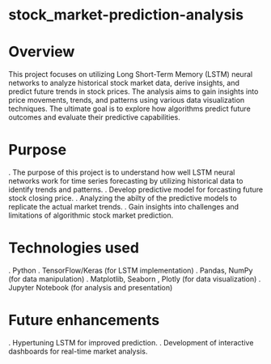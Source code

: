 # stock_market-prediction-analysis
# Overview
This project focuses on utilizing Long Short-Term Memory (LSTM) neural networks to analyze historical stock market data, derive insights, and predict future trends in stock prices. The analysis aims to gain insights into price movements, trends, and patterns using various data visualization techniques. The ultimate goal is to explore how algorithms predict future outcomes and evaluate their predictive capabilities.

# Purpose
. The purpose of this project is to understand how well LSTM neural networks work for time series forecasting by utilizing historical data to identify trends and patterns.
. Develop predictive model for forcasting future stock closing price.
. Analyzing the abilty of the predictive models to replicate the actual market trends.
. Gain insights into challenges and limitations of algorithmic stock market prediction.

# Technologies used
. Python
. TensorFlow/Keras (for LSTM implementation)
. Pandas, NumPy (for data manipulation)
. Matplotlib, Seaborn , Plotly (for data visualization)
. Jupyter Notebook (for analysis and presentation)

# Future enhancements
. Hypertuning LSTM for improved prediction.
. Development of interactive dashboards for real-time market analysis.
